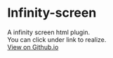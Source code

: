 # Infinity-screen
A infinity screen html plugin.  
You can click under link to realize.  
<a href='https://unromanticman.github.io/Infinity-screen/'>View on Github.io</a>
